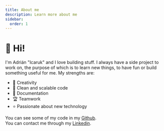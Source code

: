 ```yaml
---
title: About me
description: Learn more about me
sidebar:
  order: 1
---
```


# 👋 Hi!  
I'm Adrián "Icaruk" and I love building stuff. I always have a side project to work on, the purpose of which is to learn new things, to have fun or build something useful for me.
My strengths are:

- 🔮 Creativity
- 🧹 Clean and scalable code
- 📄 Documentation
- 🏆 Teamwork
- ⭐ Passionate about new technology

You can see some of my code in my [Github](https://github.com/icaruk).  
You can contact me through my [Linkedin](https://www.linkedin.com/in/adrian-tortajada/).

